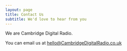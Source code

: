 ```yaml
---
layout: page
title: Contact Us
subtitle: We'd love to hear from you
---
```


We are Cambridge Digital Radio.

You can email us at <hello@CambridgeDigitalRadio.co.uk>
